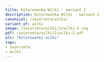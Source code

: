```yaml
---
title: Kolorowanka Wilki - wariant 2
description: Kolorowanka Wilki - wariant 2
canonical: /zwierzeta/wilki/
variant_of: wilki
image: /zwierzeta/wilki/2/wilki-2.svg
pdf: /zwierzeta/wilki/2/wilki-2.pdf
alt: "Kolorowanki wilki"
tags:
- zwierzeta
- wilki
---
```

